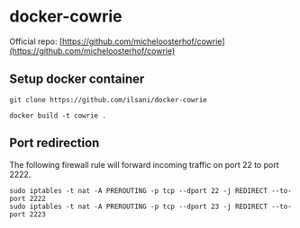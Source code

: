 # docker-cowrie

Official repo: [https://github.com/micheloosterhof/cowrie](https://github.com/micheloosterhof/cowrie)

## Setup docker container
```
git clone https://github.com/ilsani/docker-cowrie
```
```
docker build -t cowrie .
```

## Port redirection
The following firewall rule will forward incoming traffic on port 22 to port 2222.
```
sudo iptables -t nat -A PREROUTING -p tcp --dport 22 -j REDIRECT --to-port 2222
sudo iptables -t nat -A PREROUTING -p tcp --dport 23 -j REDIRECT --to-port 2223
```